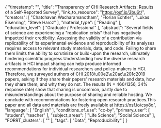 {
    "timestamp": "",
    "title": "Transparency of CHI Research Artifacts: Results of a Self-Reported Survey",
    "link_to_resource": "https://osf.io/3bu6t/",
    "creators": [
        "Chatchavan Wacharamanotham",
        "Florian Echtler",
        "Lukas Eisenring",
        "Steve Haroz"
    ],
    "material_type": [
        "Reading"
    ],
    "education_level": [
        "Graduate / Professional"
    ],
    "abstract": "Several fields of science are experiencing a \"replication crisis\" that has negatively impacted their credibility. Assessing the validity of a contribution via replicability of its experimental evidence and reproducibility of its analyses requires access to relevant study materials, data, and code. Failing to share them limits the ability to scrutinize or build-upon the research, ultimately hindering scientific progress.Understanding how the diverse research artifacts in HCI impact sharing can help produce informed recommendations for individual researchers and policy-makers in HCI. Therefore, we surveyed authors of CHI 2018\u00e2\u20ac\u201c2019 papers, asking if they share their papers' research materials and data, how they share them, and why they do not. The results (N = 460/1356, 34% response rate) show that sharing is uncommon, partly due to misunderstandings about the purpose of sharing and reliable hosting. We conclude with recommendations for fostering open research practices.This paper and all data and materials are freely available at https://osf.io/csy8q",
    "language": [
        "English"
    ],
    "conditions_of_use": "cc-by",
    "primary_user": [
        "student",
        "teacher"
    ],
    "subject_areas": [
        "Life Science",
        "Social Science"
    ],
    "FORRT_clusters": [
        ""
    ],
    "tags": [
        "Data",
        "Reproducibility"
    ]
}